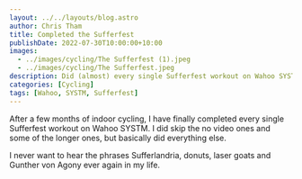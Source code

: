 ```yaml
---
layout: ../../layouts/blog.astro
author: Chris Tham
title: Completed the Sufferfest
publishDate: 2022-07-30T10:00:00+10:00
images:
  - ../images/cycling/The Sufferfest (1).jpeg
  - ../images/cycling/The Sufferfest.jpeg
description: Did (almost) every single Sufferfest workout on Wahoo SYSTM
categories: [Cycling]
tags: [Wahoo, SYSTM, Sufferfest]
---
```


After a few months of indoor cycling, I have finally completed every single Sufferfest workout on Wahoo SYSTM. I did skip the no video ones and some of the longer ones, but basically did everything else.

I never want to hear the phrases Sufferlandria, donuts, laser goats and Gunther von Agony ever again in my life.
